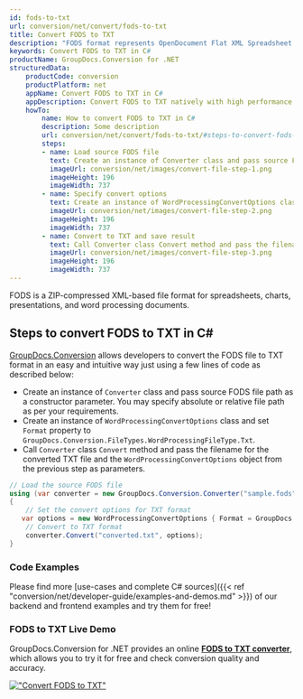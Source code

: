 ```yaml
---
id: fods-to-txt
url: conversion/net/convert/fods-to-txt
title: Convert FODS to TXT
description: "FODS format represents OpenDocument Flat XML Spreadsheet with .fods extension. Learn how to convert FODS to TXT file programmatically in C# language using GroupDocs.Conversion for .NET library."
keywords: Convert FODS to TXT in C#
productName: GroupDocs.Conversion for .NET
structuredData:
    productCode: conversion
    productPlatform: net
    appName: Convert FODS to TXT in C#
    appDescription: Convert FODS to TXT natively with high performance using C# language and server side GroupDocs.Conversion for .NET APIs, without the use of any software like Microsoft or Open Office.
    howTo:
        name: How to convert FODS to TXT in C# 
        description: Some description
        url: conversion/net/convert/fods-to-txt/#steps-to-convert-fods-to-txt-in-c
        steps:
        - name: Load source FODS file 
          text: Create an instance of Converter class and pass source FODS file path as a constructor parameter. You may specify absolute or relative file path as per your requirements. 
          imageUrl: conversion/net/images/convert-file-step-1.png
          imageHeight: 196
          imageWidth: 737
        - name: Specify convert options 
          text: Create an instance of WordProcessingConvertOptions class.
          imageUrl: conversion/net/images/convert-file-step-2.png
          imageHeight: 196
          imageWidth: 737
        - name: Convert to TXT and save result 
          text: Call Converter class Convert method and pass the filename for the converted HTML file and the WordProcessingConvertOptions object from the previous step as parameters.
          imageUrl: conversion/net/images/convert-file-step-3.png
          imageHeight: 196
          imageWidth: 737
---
```


FODS is a ZIP-compressed XML-based file format for spreadsheets, charts, presentations, and word processing documents.

## Steps to convert FODS to TXT in C#

[GroupDocs.Conversion](https://products.groupdocs.com/conversion/net) allows developers to convert the FODS file to TXT format in an easy and intuitive way just using a few lines of code as described below:

* Create an instance of `Converter` class and pass source FODS file path as a constructor parameter. You may specify absolute or relative file path as per your requirements. 
* Create an instance of `WordProcessingConvertOptions` class and set `Format` property to `GroupDocs.Conversion.FileTypes.WordProcessingFileType.Txt`.
* Call `Converter` class `Convert` method and pass the filename for the converted TXT file and the `WordProcessingConvertOptions` object from the previous step as parameters.

```csharp
// Load the source FODS file
using (var converter = new GroupDocs.Conversion.Converter("sample.fods"))
{
    // Set the convert options for TXT format
   var options = new WordProcessingConvertOptions { Format = GroupDocs.Conversion.FileTypes.WordProcessingFileType.Txt };
    // Convert to TXT format
    converter.Convert("converted.txt", options);
}
```

### Code Examples

Please find more [use-cases and complete C# sources]({{< ref "conversion/net/developer-guide/examples-and-demos.md" >}}) of our backend and frontend examples and try them for free!

### FODS to TXT Live Demo

GroupDocs.Conversion for .NET provides an online [**FODS to TXT converter**](https://products.groupdocs.app/conversion/fods-to-txt), which allows you to try it for free and check conversion quality and accuracy.

[!["Convert FODS to TXT"](conversion/net/images/convert-to-txt/convert-fods-to-txt.png)](https://products.groupdocs.app/conversion/fods-to-txt)